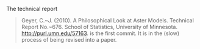 The technical report
> Geyer, C.~J. (2010). 
> A Philosophical Look at Aster Models. 
> Technical Report No.~676.  School of Statistics, University of Minnesota. 
> http://purl.umn.edu/57163. 
is the first commit.  It is in the (slow) process of being revised into
a paper.
